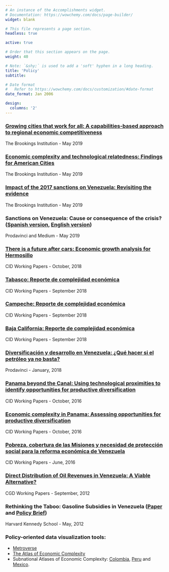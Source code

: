 ```yaml
---
# An instance of the Accomplishments widget.
# Documentation: https://wowchemy.com/docs/page-builder/
widget: blank

# This file represents a page section.
headless: true

active: true

# Order that this section appears on the page.
weight: 40

# Note: `&shy;` is used to add a 'soft' hyphen in a long heading.
title: 'Policy'
subtitle:

# Date format
#   Refer to https://wowchemy.com/docs/customization/#date-format
date_format: Jan 2006

design:
  columns: '2'
---
```


### [Growing cities that work for all: A capabilities-based approach to regional economic competitiveness](https://www.brookings.edu/wp-content/uploads/2019/05/GrowingCitiesthatWorkforAll-FINALforWeb.pdf)
The Brookings Institution - May 2019

### [Economic complexity and technological relatedness: Findings for American Cities](https://www.brookings.edu/wp-content/uploads/2019/05/Technical-Paper.pdf)
The Brookings Institution - May 2019

### [Impact of the 2017 sanctions on Venezuela: Revisiting the evidence](https://www.brookings.edu/research/revisiting-the-evidence-impact-of-the-2017-sanctions-on-venezuela/)
The Brookings Institution - May 2019

### Sanctions on Venezuela: Cause or consequence of the crisis? ([Spanish version](https://prodavinci.com/sanciones-causa-o-consecuencia-de-la-crisis/), [English version](https://medium.com/@jose.morales.arilla/sanctions-on-venezuela-cause-or-consequence-of-the-crisis-916c5b14b1fc))
Prodavinci and Medium - May 2019

### [There is a future after cars: Economic growth analysis for Hermosillo](https://growthlab.cid.harvard.edu/files/hermosillo_economic_analysis_cidrfwp96.pdf)
CID Working Papers - October, 2018

### [Tabasco: Reporte de complejidad económica](https://growthlab.cid.harvard.edu/files/growthlab/files/tabasco_complejidadeconomica_cidrfwp107.pdf)
CID Working Papers - September 2018

### [Campeche: Reporte de complejidad económica](https://growthlab.cid.harvard.edu/files/growthlab/files/campeche_complejidadeconomica_cidrfwp102.pdf)
CID Working Papers - September 2018

### [Baja California: Reporte de complejidad económica](https://growthlab.cid.harvard.edu/files/growthlab/files/baja_complejidadeconomica_cidrfwp97.pdf)
CID Working Papers - September 2018

### [Diversificación y desarrollo en Venezuela: ¿Qué hacer si el petróleo ya no basta?](https://prodavinci.com/diversificacion-y-desarrollo-en-venezuela-que-hacer-si-el-petroleo-ya-no-basta/)
Prodavinci - January, 2018

### [Panama beyond the Canal: Using technological proximities to identify opportunities for productive diversification](https://growthlab.cid.harvard.edu/files/growthlab/files/panama_complexity_wp_324.pdf)
CID Working Papers - October, 2016

### [Economic complexity in Panama: Assessing opportunities for productive diversification](https://www.hks.harvard.edu/publications/economic-complexity-panama-assessing-opportunities-productive-diversification)
CID Working Papers - October, 2016

### [Pobreza, cobertura de las Misiones y necesidad de protección social para la reforma económica de Venezuela](https://growthlab.cid.harvard.edu/files/growthlab/files/cid_rfwp74.pdf)
CID Working Papers - June, 2016

### [Direct Distribution of Oil Revenues in Venezuela: A Viable Alternative?](https://www.cgdev.org/sites/default/files/1426486_file_Rodriguez_et_al_Venezuela_OTC_FINAL_0.pdf)
CGD Working Papers - September, 2012

### Rethinking the Taboo: Gasoline Subsidies in Venezuela ([Paper](https://www.dropbox.com/s/za0et5ii0z9arxe/SYPA%20-%20Barrios%2C%20Morales%20%282012%29.pdf?dl=0) and [Policy Brief](https://www.dropbox.com/s/0sb8qomtvplyu4w/Policy%20Brief%20-%20Barrios%20and%20Morales%20-%20Rethinking%20the%20Taboo.pdf?dl=0))
Harvard Kennedy School - May, 2012

### Policy-oriented data visualization tools:
- [Metroverse](https://metroverse.cid.harvard.edu/)
- [The Atlas of Economic Complexity](https://atlas.cid.harvard.edu/)
- Subnational Atlases of Economic Complexity: [Colombia](http://datlascolombia.com/), [Peru](http://acomplexperu.concytec.gob.pe/) and [Mexico](https://datos.gob.mx/complejidad/#/downloads?locale=es-mex).
